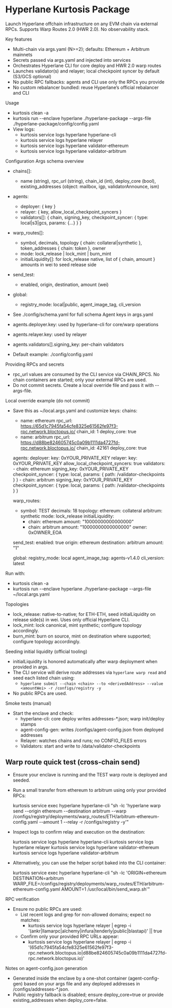# Hyperlane Kurtosis Package

Launch Hyperlane offchain infrastructure on any EVM chain via external RPCs. Supports Warp Routes 2.0 (HWR 2.0). No observability stack.

Key features
- Multi-chain via args.yaml (N>=2); defaults: Ethereum + Arbitrum mainnets
- Secrets passed via args.yaml and injected into services
- Orchestrates Hyperlane CLI for core deploy and HWR 2.0 warp routes
- Launches validator(s) and relayer; local checkpoint syncer by default (S3/GCS optional)
- No public RPC fallbacks: agents and CLI use only the RPCs you provide
- No custom rebalancer bundled: reuse Hyperlane’s official rebalancer and CLI

Usage
- kurtosis clean -a
- kurtosis run --enclave hyperlane ./hyperlane-package --args-file ./hyperlane-package/config/config.yaml
- View logs:
  - kurtosis service logs hyperlane hyperlane-cli
  - kurtosis service logs hyperlane relayer
  - kurtosis service logs hyperlane validator-ethereum
  - kurtosis service logs hyperlane validator-arbitrum

Configuration
Args schema overview
- chains[]:
  - name (string), rpc_url (string), chain_id (int), deploy_core (bool), existing_addresses (object: mailbox, igp, validatorAnnounce, ism)
- agents:
  - deployer: { key }
  - relayer: { key, allow_local_checkpoint_syncers }
  - validators[]: { chain, signing_key, checkpoint_syncer: { type: local|s3|gcs, params: {...} } }
- warp_routes[]:
  - symbol, decimals, topology { chain: collateral|synthetic }, token_addresses { chain: token }, owner
  - mode: lock_release | lock_mint | burn_mint
  - initialLiquidity[]: for lock_release native, list of { chain, amount } amounts in wei to seed release side
- send_test:
  - enabled, origin, destination, amount (wei)
- global:
  - registry_mode: local|public, agent_image_tag, cli_version

- See ./config/schema.yaml for full schema
Agent keys in args.yaml
- agents.deployer.key: used by hyperlane-cli for core/warp operations
- agents.relayer.key: used by relayer
- agents.validators[].signing_key: per-chain validators

- Default example: ./config/config.yaml

Providing RPCs and secrets
- rpc_url values are consumed by the CLI service via CHAIN_RPCS. No chain containers are started; only your external RPCs are used.
- Do not commit secrets. Create a local override file and pass it with --args-file.

Local override example (do not commit)
- Save this as ~/local.args.yaml and customize keys:
  chains:
    - name: ethereum
      rpc_url: https://65d1c7945fa54cfe8325e61562fe97f3-rpc.network.bloctopus.io/
      chain_id: 1
      deploy_core: true
    - name: arbitrum
      rpc_url: https://d88be824605745c0a09b1111da4727fd-rpc.network.bloctopus.io/
      chain_id: 42161
      deploy_core: true

  agents:
    deployer:
      key: 0xYOUR_PRIVATE_KEY
    relayer:
      key: 0xYOUR_PRIVATE_KEY
      allow_local_checkpoint_syncers: true
    validators:
      - chain: ethereum
        signing_key: 0xYOUR_PRIVATE_KEY
        checkpoint_syncer: { type: local, params: { path: /validator-checkpoints } }
      - chain: arbitrum
        signing_key: 0xYOUR_PRIVATE_KEY
        checkpoint_syncer: { type: local, params: { path: /validator-checkpoints } }

  warp_routes:
    - symbol: TEST
      decimals: 18
      topology:
        ethereum: collateral
        arbitrum: synthetic
      mode: lock_release
      initialLiquidity:
        - chain: ethereum
          amount: "10000000000000000"
        - chain: arbitrum
          amount: "10000000000000000"
      owner: 0xOWNER_EOA

  send_test:
    enabled: true
    origin: ethereum
    destination: arbitrum
    amount: "1"

  global:
    registry_mode: local
    agent_image_tag: agents-v1.4.0
    cli_version: latest

Run with:
- kurtosis clean -a
- kurtosis run --enclave hyperlane ./hyperlane-package --args-file ~/local.args.yaml

Topologies
- lock_release: native-to-native; for ETH-ETH, seed initialLiquidity on release side(s) in wei. Uses only official Hyperlane CLI.
- lock_mint: lock canonical, mint synthetic; configure topology accordingly.
- burn_mint: burn on source, mint on destination where supported; configure topology accordingly.

Seeding initial liquidity (official tooling)
- initialLiquidity is honored automatically after warp deployment when provided in args.
- The CLI service will derive route addresses via `hyperlane warp read` and seed each listed chain using:
  - `hyperlane submit --chain <chain> --to <derivedAddress> --value <amountWei> -r /configs/registry -y`
- No public RPCs are used.

Smoke tests (manual)
- Start the enclave and check:
  - hyperlane-cli: core deploy writes addresses-*.json; warp init/deploy stamps
  - agent-config-gen: writes /configs/agent-config.json from deployed addresses
  - Relayer: watches chains and runs; no CONFIG_FILES errors
  - Validators: start and write to /data/validator-checkpoints
## Warp route quick test (cross-chain send)
- Ensure your enclave is running and the TEST warp route is deployed and seeded.
- Run a small transfer from ethereum to arbitrum using only your provided RPCs:

  kurtosis service exec hyperlane hyperlane-cli "sh -lc 'hyperlane warp send --origin ethereum --destination arbitrum --warp /configs/registry/deployments/warp_routes/ETH/arbitrum-ethereum-config.yaml --amount 1 --relay -r /configs/registry -y'"

- Inspect logs to confirm relay and execution on the destination:

  kurtosis service logs hyperlane hyperlane-cli
  kurtosis service logs hyperlane relayer
  kurtosis service logs hyperlane validator-ethereum
  kurtosis service logs hyperlane validator-arbitrum

- Alternatively, you can use the helper script baked into the CLI container:

  kurtosis service exec hyperlane hyperlane-cli "sh -lc 'ORIGIN=ethereum DESTINATION=arbitrum WARP_FILE=/configs/registry/deployments/warp_routes/ETH/arbitrum-ethereum-config.yaml AMOUNT=1 /usr/local/bin/send_warp.sh'"

RPC verification
- Ensure no public RPCs are used:
  - List recent logs and grep for non-allowed domains; expect no matches:
    - kurtosis service logs hyperlane relayer | egrep -i '(ankr|llamarpc|alchemy|infura|tenderly|public|blastapi)' || true
  - Confirm only your provided RPC URLs appear:
    - kurtosis service logs hyperlane relayer | egrep -i '(65d1c7945fa54cfe8325e61562fe97f3-rpc\.network\.bloctopus\.io|d88be824605745c0a09b1111da4727fd-rpc\.network\.bloctopus\.io)'

Notes on agent-config.json generation
- Generated inside the enclave by a one-shot container (agent-config-gen) based on your args file and any deployed addresses in /configs/addresses-*.json.
- Public registry fallback is disabled; ensure deploy_core=true or provide existing_addresses when deploy_core=false.

